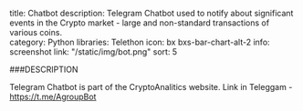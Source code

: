 title: Chatbot
description: Telegram Chatbot used to notify about significant events in the Crypto market - large and non-standard transactions of various coins.  
category: Python
libraries: Telethon
icon: bx bxs-bar-chart-alt-2
info: screenshot
link: "/static/img/bot.png"
sort: 5

###DESCRIPTION

Telegram Chatbot is part of the CryptoAnalitics website. Link in Teleggam - https://t.me/AgroupBot